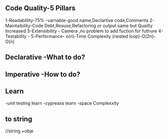 ## Code Quality-5 Pillars

1-Readabillity-75% -varnable-good name,Declartive code,Comments
2-Maintaibility-Code Debt,Resuse,Refactoring or output same but Quailty Increased
3-Extensibility - Camera ,no problem to add fuction for futhure
4-Testability - 
5-Performance- o(n)-Time Complexity (nested loop)-O(2n)-O(n) 

## Declarative -What to do?
## Imperative -How to do?

## Learn
-unit testing learn
-cypreass learn
-space Complexxity

## to string 
//string +obje